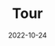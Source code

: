 ---
title: Tour
date: 2022-10-24

type: landing

sections:
  - block: slider
    content:
      slides:
        - title:  Welcome to the IoT Lab
          content: Discover cutting-edge IoT innovations and explore our collaborative projects.
          align: left
          background:
            image:
              filename: coders.jpg
              filters:
                brightness: 0.25
            position: right
            color: '#666'
          design:
            font_size: '32px'  # Increase font size for the title
            font_family: 'Arial, sans-serif'  # Set font family for the content
            color: '#fff'  # Text color for the content

        - title: Workshops & Knowledge Sharing ☕️
          content: 'Engage in workshops and explore innovative IoT topics with peers and industry experts.'
          align: left
          background:
            image:
              filename: contact.jpg
              filters:
                brightness: 0.25
            position: center
            color: '#555'
          design:
            font_size: '28px'  # Adjusted size for the second slide
            font_family: 'Verdana, sans-serif'
            color: '#fff'

        - title: Advanced IoT Research Facility
          content: 'Our state-of-the-art facility is driving advancements in connected systems and smart technologies.'
          align: right
          background:
            image:
              filename: welcome.jpg
              filters:
                brightness: 0.25
            position: center
            color: '#333'
          link:
            icon: graduation-cap
            icon_pack: fas
            text: Learn More
            url: "https://www.deakin.edu.au/research"
          design:
            font_size: '30px'  # Adjusted font size for the third slide
            font_family: 'Georgia, serif'
            color: '#fff'
    design:
      slide_height: ''
      is_fullscreen: true
      loop: false
      interval: 2000
---